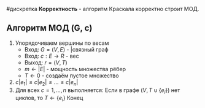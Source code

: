 #дискретка 
**Корректность** - алгоритм Краскала корректно строит МОД.

## Алгоритм МОД (G, c)
1. Упорядочиваем вершины по весам
	- Вход: $G = (V, E)$ - |связный граф
	- Вход: $c: E \to R$ - вес
	- Выход: $r = (V, T)$
	- $m \leftarrow |E|$ - мощность множества рёбер
	- $T \leftarrow 0$ - создаём пустое множество
2. $c|e_1| \leq c|e_2| \leq \dots \leq c|e_n|$
3. Для всех $c = 1, \dots, n$ выполняется:
	Если в графе $(V, T \cup \{ e_i\})$ нет циклов, то $T \leftarrow \{ e_i \}$
Конец